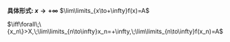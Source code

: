 **具体形式: $x\to+\infty$**
$\lim\limits_{x\to+\infty}f(x)=A$

$\iff\forall\;\{x_n\}>X,\;\lim\limits_{n\to\infty}x_n=+\infty,\;\lim\limits_{n\to\infty}f(x_n)=A$
